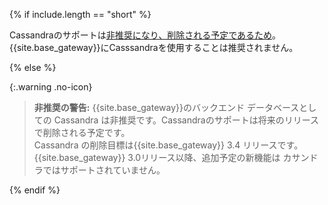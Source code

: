 {% if include.length == "short" %}

Cassandraのサポートは[非推奨になり、削除される予定であるため](/gateway/{{include.release}}/reference/configuration/#cassandra-settings)。{{site.base_gateway}}にCasssandraを使用することは推奨されません。

{% else %}

{:.warning .no-icon}
> 
> **非推奨の警告:** {{site.base_gateway}}のバックエンド データベースとしての Cassandra
> は非推奨です。Cassandraのサポートは将来のリリースで削除される予定です。
> <br>
> Cassandra の削除目標は{{site.base_gateway}} 3\.4 リリースです。
> {{site.base_gateway}} 3\.0リリース以降、追加予定の新機能は
> カサンドラではサポートされていません。

{% endif %}

